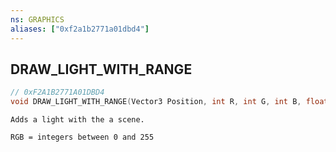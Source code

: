 ```yaml
---
ns: GRAPHICS
aliases: ["0xf2a1b2771a01dbd4"]
---
```

## DRAW_LIGHT_WITH_RANGE

```c
// 0xF2A1B2771A01DBD4
void DRAW_LIGHT_WITH_RANGE(Vector3 Position, int R, int G, int B, float Range, float Intensity);
```

```
Adds a light with the a scene.

RGB = integers between 0 and 255
```
